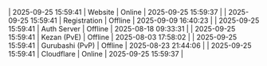| 2025-09-25 15:59:41 | Website | Online | 2025-09-25 15:59:37 |
| 2025-09-25 15:59:41 | Registration | Offline | 2025-09-09 16:40:23 |
| 2025-09-25 15:59:41 | Auth Server | Offline | 2025-08-18 09:33:31 |
| 2025-09-25 15:59:41 | Kezan (PvE) | Offline | 2025-08-03 17:58:02 |
| 2025-09-25 15:59:41 | Gurubashi (PvP) | Offline | 2025-08-23 21:44:06 |
| 2025-09-25 15:59:41 | Cloudflare | Online | 2025-09-25 15:59:37 |

